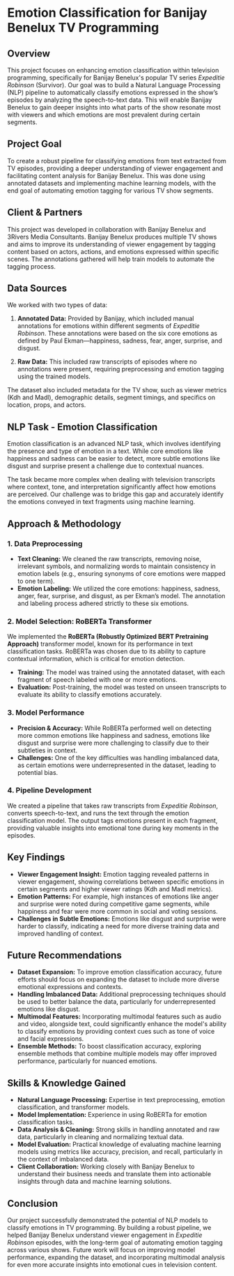# Emotion Classification for Banijay Benelux TV Programming

## Overview
This project focuses on enhancing emotion classification within television programming, specifically for Banijay Benelux's popular TV series *Expeditie Robinson* (Survivor). Our goal was to build a Natural Language Processing (NLP) pipeline to automatically classify emotions expressed in the show’s episodes by analyzing the speech-to-text data. This will enable Banijay Benelux to gain deeper insights into what parts of the show resonate most with viewers and which emotions are most prevalent during certain segments.

## Project Goal
To create a robust pipeline for classifying emotions from text extracted from TV episodes, providing a deeper understanding of viewer engagement and facilitating content analysis for Banijay Benelux. This was done using annotated datasets and implementing machine learning models, with the end goal of automating emotion tagging for various TV show segments.

## Client & Partners
This project was developed in collaboration with Banijay Benelux and 3Rivers Media Consultants. Banijay Benelux produces multiple TV shows and aims to improve its understanding of viewer engagement by tagging content based on actors, actions, and emotions expressed within specific scenes. The annotations gathered will help train models to automate the tagging process.

## Data Sources
We worked with two types of data:
1. **Annotated Data:** Provided by Banijay, which included manual annotations for emotions within different segments of *Expeditie Robinson*. These annotations were based on the six core emotions as defined by Paul Ekman—happiness, sadness, fear, anger, surprise, and disgust.
   
2. **Raw Data:** This included raw transcripts of episodes where no annotations were present, requiring preprocessing and emotion tagging using the trained models.

The dataset also included metadata for the TV show, such as viewer metrics (Kdh and Madl), demographic details, segment timings, and specifics on location, props, and actors.

## NLP Task - Emotion Classification
Emotion classification is an advanced NLP task, which involves identifying the presence and type of emotion in a text. While core emotions like happiness and sadness can be easier to detect, more subtle emotions like disgust and surprise present a challenge due to contextual nuances.

The task became more complex when dealing with television transcripts where context, tone, and interpretation significantly affect how emotions are perceived. Our challenge was to bridge this gap and accurately identify the emotions conveyed in text fragments using machine learning.

## Approach & Methodology

### 1. **Data Preprocessing**
   - **Text Cleaning:** We cleaned the raw transcripts, removing noise, irrelevant symbols, and normalizing words to maintain consistency in emotion labels (e.g., ensuring synonyms of core emotions were mapped to one term).
   - **Emotion Labeling:** We utilized the core emotions: happiness, sadness, anger, fear, surprise, and disgust, as per Ekman’s model. The annotation and labeling process adhered strictly to these six emotions.

### 2. **Model Selection: RoBERTa Transformer**
   We implemented the **RoBERTa (Robustly Optimized BERT Pretraining Approach)** transformer model, known for its performance in text classification tasks. RoBERTa was chosen due to its ability to capture contextual information, which is critical for emotion detection.

   - **Training:** The model was trained using the annotated dataset, with each fragment of speech labeled with one or more emotions.
   - **Evaluation:** Post-training, the model was tested on unseen transcripts to evaluate its ability to classify emotions accurately.

### 3. **Model Performance**
   - **Precision & Accuracy:** While RoBERTa performed well on detecting more common emotions like happiness and sadness, emotions like disgust and surprise were more challenging to classify due to their subtleties in context.
   - **Challenges:** One of the key difficulties was handling imbalanced data, as certain emotions were underrepresented in the dataset, leading to potential bias.

### 4. **Pipeline Development**
   We created a pipeline that takes raw transcripts from *Expeditie Robinson*, converts speech-to-text, and runs the text through the emotion classification model. The output tags emotions present in each fragment, providing valuable insights into emotional tone during key moments in the episodes.

## Key Findings
- **Viewer Engagement Insight:** Emotion tagging revealed patterns in viewer engagement, showing correlations between specific emotions in certain segments and higher viewer ratings (Kdh and Madl metrics).
- **Emotion Patterns:** For example, high instances of emotions like anger and surprise were noted during competitive game segments, while happiness and fear were more common in social and voting sessions.
- **Challenges in Subtle Emotions:** Emotions like disgust and surprise were harder to classify, indicating a need for more diverse training data and improved handling of context.

## Future Recommendations
- **Dataset Expansion:** To improve emotion classification accuracy, future efforts should focus on expanding the dataset to include more diverse emotional expressions and contexts.
- **Handling Imbalanced Data:** Additional preprocessing techniques should be used to better balance the data, particularly for underrepresented emotions like disgust.
- **Multimodal Features:** Incorporating multimodal features such as audio and video, alongside text, could significantly enhance the model's ability to classify emotions by providing context cues such as tone of voice and facial expressions.
- **Ensemble Methods:** To boost classification accuracy, exploring ensemble methods that combine multiple models may offer improved performance, particularly for nuanced emotions.

## Skills & Knowledge Gained
- **Natural Language Processing:** Expertise in text preprocessing, emotion classification, and transformer models.
- **Model Implementation:** Experience in using RoBERTa for emotion classification tasks.
- **Data Analysis & Cleaning:** Strong skills in handling annotated and raw data, particularly in cleaning and normalizing textual data.
- **Model Evaluation:** Practical knowledge of evaluating machine learning models using metrics like accuracy, precision, and recall, particularly in the context of imbalanced data.
- **Client Collaboration:** Working closely with Banijay Benelux to understand their business needs and translate them into actionable insights through data and machine learning solutions.

## Conclusion
Our project successfully demonstrated the potential of NLP models to classify emotions in TV programming. By building a robust pipeline, we helped Banijay Benelux understand viewer engagement in *Expeditie Robinson* episodes, with the long-term goal of automating emotion tagging across various shows. Future work will focus on improving model performance, expanding the dataset, and incorporating multimodal analysis for even more accurate insights into emotional cues in television content.